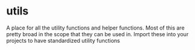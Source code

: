 # utils
A place for all the utility functions and helper functions. Most of this are pretty broad in the scope that they can be used in. Import these into your projects to have standardized utility functions
